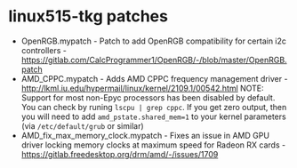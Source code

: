 # linux515-tkg patches

- OpenRGB.mypatch - Patch to add OpenRGB compatibility for certain i2c controllers - https://gitlab.com/CalcProgrammer1/OpenRGB/-/blob/master/OpenRGB.patch
- AMD_CPPC.mypatch - Adds AMD CPPC frequency management driver - http://lkml.iu.edu/hypermail/linux/kernel/2109.1/00542.html NOTE: Support for most non-Epyc processors has been disabled by default. You can check by runing `lscpu | grep cppc`. If you get zero output, then you will need to add `amd_pstate.shared_mem=1` to your kernel parameters (via `/etc/default/grub` or similar)
- AMD_fix_max_memory_clock.mypatch - Fixes an issue in AMD GPU driver locking memory clocks at maximum speed for Radeon RX cards - https://gitlab.freedesktop.org/drm/amd/-/issues/1709
